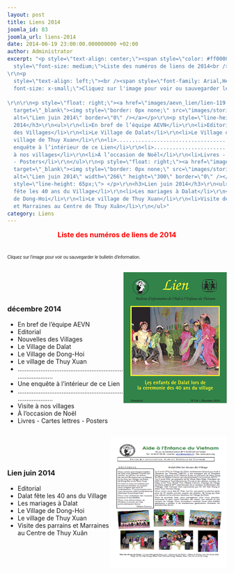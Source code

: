 ```yaml
---
layout: post
title: Liens 2014
joomla_id: 83
joomla_url: liens-2014
date: 2014-06-19 23:00:00.000000000 +02:00
author: Administrator
excerpt: "<p style=\"text-align: center;\"><span style=\"color: #ff0000;\"><strong><span
  style=\"font-size: medium;\">Liste des numéros de liens de 2014<br /></span></strong>
\r\n<p
  style=\"text-align: left;\"><br /><span style=\"font-family: Arial,Helvetica,sans-serif;
  font-size: x-small;\">Cliquez sur l'image pour voir ou sauvegarder le bulletin d'information.
  
\r\n\r\n<p style=\"float: right;\"><a href=\"images/aevn_lien/lien-119.pdf\"
  target=\"_blank\"><img style=\"border: 0px none;\" src=\"images/stories/lien-119.png\"
  alt=\"Lien juin 2014\" border=\"0\" /></a></p>\r\n<p style=\"line-height: 65px;\"> </p>\r\n<h3>décembre
  2014</h3>\r\n<ul>\r\n<li>En bref de l’équipe AEVN</li>\r\n<li>Editorial</li>\r\n<li>Nouvelles
  des Villages</li>\r\n<li>Le Village de Dalat</li>\r\n<li>Le Village de Dong-Hoi</li>\r\n<li>Le
  village de Thuy Xuan</li>\r\n<li>................................................................................</li>\r\n<li>Une
  enquête à l’intérieur de ce Lien</li>\r\n<li>................................................................................</li>\r\n<li>Visite
  à nos villages</li>\r\n<li>À l’occasion de Noël</li>\r\n<li>Livres - Cartes lettres
  - Posters</li>\r\n</ul>\r\n<p style=\"float: right;\"><a href=\"images/aevn_lien/lien-juin2014.pdf\"
  target=\"_blank\"><img style=\"border: 0px none;\" src=\"images/stories/lien-juin2014.png\"
  alt=\"Lien juin 2014\" width=\"266\" height=\"300\" border=\"0\" /></a></p>\r\n<p
  style=\"line-height: 65px;\"> </p>\r\n<h3>Lien juin 2014</h3>\r\n<ul>\r\n<li>Editorial</li>\r\n<li>Dalat
  fête les 40 ans du Village</li>\r\n<li>Les mariages à Dalat</li>\r\n<li>Le Village
  de Dong-Hoi</li>\r\n<li>Le village de Thuy Xuan</li>\r\n<li>Visite des parrains
  et Marraines au Centre de Thuy Xuân</li>\r\n</ul>"
category: Liens
---
```

<p style="text-align: center;"><span style="color: #ff0000;"><strong><span style="font-size: medium;">Liste des numéros de liens de 2014<br /></span></strong>

<p style="text-align: left;"><br /><span style="font-family: Arial,Helvetica,sans-serif; font-size: x-small;">Cliquez sur l'image pour voir ou sauvegarder le bulletin d'information. 


<p style="float: right;"><a href="/assets/images/aevn_lien/lien-119.pdf" target="_blank"><img style="border: 0px none;" src="/assets/images/stories/lien-119.png" alt="Lien juin 2014" border="0" /></a></p>
<p style="line-height: 65px;"> </p>
<h3>décembre 2014</h3>
<ul>
<li>En bref de l’équipe AEVN</li>
<li>Editorial</li>
<li>Nouvelles des Villages</li>
<li>Le Village de Dalat</li>
<li>Le Village de Dong-Hoi</li>
<li>Le village de Thuy Xuan</li>
<li>................................................................................</li>
<li>Une enquête à l’intérieur de ce Lien</li>
<li>................................................................................</li>
<li>Visite à nos villages</li>
<li>À l’occasion de Noël</li>
<li>Livres - Cartes lettres - Posters</li>
</ul>
<p style="float: right;"><a href="/assets/images/aevn_lien/lien-juin2014.pdf" target="_blank"><img style="border: 0px none;" src="/assets/images/stories/lien-juin2014.png" alt="Lien juin 2014" width="266" height="300" border="0" /></a></p>
<p style="line-height: 65px;"> </p>
<h3>Lien juin 2014</h3>
<ul>
<li>Editorial</li>
<li>Dalat fête les 40 ans du Village</li>
<li>Les mariages à Dalat</li>
<li>Le Village de Dong-Hoi</li>
<li>Le village de Thuy Xuan</li>
<li>Visite des parrains et Marraines au Centre de Thuy Xuân</li>
</ul>
